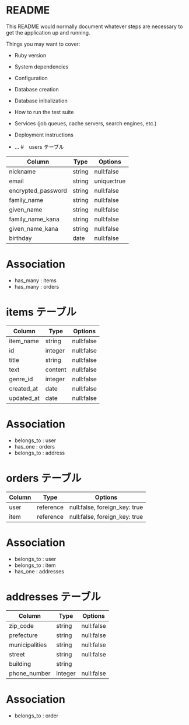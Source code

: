 # README

This README would normally document whatever steps are necessary to get the
application up and running.

Things you may want to cover:

* Ruby version

* System dependencies

* Configuration

* Database creation

* Database initialization

* How to run the test suite

* Services (job queues, cache servers, search engines, etc.)

* Deployment instructions

* ...
#　users テーブル

| Column | Type   | Options     |
| ------ | ------ | ----------- |
|nickname | string |null:false|
|email | string |unique:true|
|encrypted_password | string |null:false|
|family_name | string |null:false|
|given_name | string |null:false|
|family_name_kana | string |null:false|
|given_name_kana | string |null:false|
|birthday | date |null:false|

# Association

- has_many : items
- has_many : orders

# items テーブル

| Column | Type   | Options     |
| ------ | ------ | ----------- |
|item_name | string |null:false|
|id |integer |null:false|
|title | string |null:false|
|text | content |null:false|
|genre_id | integer |null:false|
|created_at | date |null:false|
|updated_at | date |null:false|

# Association

- belongs_to : user
- has_one : orders
- belongs_to : address

# orders テーブル

| Column | Type   | Options     |
| ------ | ------ | ----------- |
|user| reference |null:false, foreign_key: true|
|item| reference |null:false, foreign_key: true|

# Association

- belongs_to : user
- belongs_to : item
- has_one : addresses

# addresses テーブル

| Column | Type   | Options     |
| ------ | ------ | ----------- |
|zip_code| string |null:false|
|prefecture| string |null:false|
|municipalities| string |null:false|
|street| string |null:false|
|building| string |        |
|phone_number | integer |null:false|

# Association

- belongs_to : order